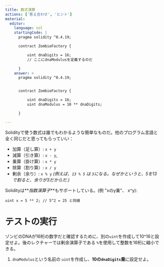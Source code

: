 ```yaml
---
title: 数式演算
actions: ['答え合わせ', 'ヒント']
material:
  editor:
    language: sol
    startingCode: |
      pragma solidity ^0.4.19;

      contract ZombieFactory {

          uint dnaDigits = 16;
          // ここにdnaModulusを定義するのだ

      }
    answer: >
      pragma solidity ^0.4.19;


      contract ZombieFactory {

          uint dnaDigits = 16;
          uint dnaModulus = 10 ** dnaDigits;

      }

---
```


Solidityで使う数式は誰でもわかるような簡単なものだ。他のプログラム言語と全く同じだと思ってもらっていい：

* 加算（足し算）: `x + y`
* 減算（引き算）: `x - y`,
* 乗算（掛け算）: `x * y`
* 除算（割り算）: `x / y`
* 剰余（余り）: `x % y` _(例えば、`13 % 5` は `3`になる。なぜかというと、5を13で割ると、余りが3だからだ.)_

Solidityは**_指数演算子_**もサポートしている。(例 "xのy乗"、 x^y):

```
uint x = 5 ** 2; // 5^2 = 25 と同様
```

# テストの実行

ゾンビのDNAが16桁の数字だと確認するために、別の`uint`を作成して10^16と設定せよ。後のレクチャーでは剰余演算子である `%`を使用して整数を16桁に縮小できる。

1. `dnaModulus`という名前の `uint`を作成し、**10の`dnaDigits`乗**に設定せよ。
